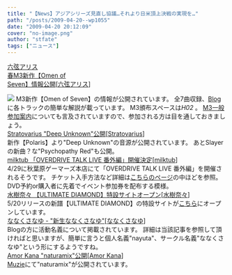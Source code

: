 ```yaml
---
title: "【News】アジアシリーズ見直し協議…それより日米頂上決戦の実現を…"
path: "/posts/2009-04-20--wp1055"
date: "2009-04-20 20:12:09"
cover: "no-image.png"
author: "stfate"
tags: ["ニュース"]
---
```


<style type="text/css">
<!--
p {white-space: pre-wrap};
-->
</style>

<a class="topics" href="http://www.rokugen.net/" target="_blank">六弦アリス 春M3新作【Omen of Seven】情報公開</a><span class="junre">[<a href="http://www.rokugen.net/" target="_blank">六弦アリス</a>]</span>
<div class="news"><a href="http://www.rokugen.net/" target="_blank"><img src="http://www.rokugen.net/images/link/400x80.jpg"></a>
M3新作【Omen of Seven】の情報が公開されています。
全7曲収録、<a href="http://www.rokugen.net/blog.php" target="_blank">Blog</a>に各トラックの簡単な解説が載っています。
M3頒布スペースは<em>H02 </em>。
<a href="http://www.m3net.jp/m3_23/ippan.html" target="_blank">M3一般参加案内</a>についても言及されていますので、参加される方は目を通しておきましょう。</div>
<a class="topics" href="http://musica.mustdie.ru/en/musicians/samples/" target="_blank">Stratovarius "Deep Unknown"公開</a><span class="junre">[<a href="http://www.stratovarius.com/" target="_blank">Stratovarius</a>]</span>
<div class="news">新作【Polaris】より"Deep Unknown"の音源が公開されています。
あとSlayerの新曲？な"Psychopathy Red"も公開。</div>
<a class="topics" href="http://www.milktub.com/" target="_blank">milktub 「OVERDRIVE TALK LIVE 番外編」開催決定</a><span class="junre">[<a href="http://www.milktub.com/" target="_blank">milktub</a>]</span>
<div class="news">4/29に秋葉原ゲーマーズ本店にて「OVERDRIVE TALK LIVE 番外編」を開催されるそうです。
チケット入手方法など詳細は<a href="http://www.anibro.jp/akihabara/" target="_blank">こちらのページ</a>の中ほどを参照。
DVD予約or購入者に先着でイベント参加券を配布する模様。</div>
<a class="topics" href="http://www.mizukinana.jp/special/diamond/index.html" target="_blank">水樹奈々 【ULTIMATE DIAMOND】特設サイトオープン</a><span class="junre">[<a href="http://www.mizukinana.jp/" target="_blank">水樹奈々</a>]</span>
<div class="news">5/20リリースの新譜【ULTIMATE DIAMOND】の特設サイトが<a href="http://www.mizukinana.jp/special/diamond/index.html" target="_blank">こちら</a>にオープンしています。</div>
<a class="topics" href="http://7kusa-nayu.net/" target="_blank">ななくさなゆ - "新生ななくさなゆ"</a><span class="junre">[<a href="http://7kusa-nayu.net/" target="_blank">ななくさなゆ</a>]</span>
<div class="news">Blogの方に活動名義について掲載されています。
詳細は当該記事を参照して頂ければと思いますが、簡単に言うと個人名義"nayuta"、サークル名義"ななくさなゆ"という形にするようですね。</div>
<a class="topics" href="http://amorkana.jp/" target="_blank">Amor Kana "naturamix"公開</a><span class="junre">[<a href="http://amorkana.jp/" target="_blank">Amor Kana</a>]</span>
<div class="news"><a href="http://www.muzie.co.jp/artist/a009595/" target="_blank">Muzie</a>にて"naturamix"が公開されています。</div>
